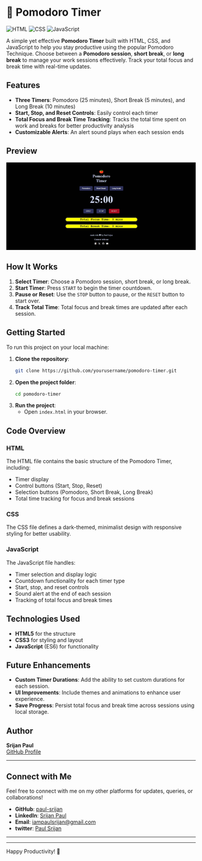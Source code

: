 
# 🍅 Pomodoro Timer

![HTML](https://img.shields.io/badge/HTML-5-orange?logo=html5)
![CSS](https://img.shields.io/badge/CSS-3-blue?logo=css3)
![JavaScript](https://img.shields.io/badge/JavaScript-ES6-yellow?logo=javascript)

A simple yet effective **Pomodoro Timer** built with HTML, CSS, and JavaScript to help you stay productive using the popular Pomodoro Technique. Choose between a **Pomodoro session**, **short break**, or **long break** to manage your work sessions effectively. Track your total focus and break time with real-time updates.

## Features

- **Three Timers**: Pomodoro (25 minutes), Short Break (5 minutes), and Long Break (10 minutes)
- **Start, Stop, and Reset Controls**: Easily control each timer
- **Total Focus and Break Time Tracking**: Tracks the total time spent on work and breaks for better productivity analysis
- **Customizable Alerts**: An alert sound plays when each session ends

## Preview

![Pomodoro Timer Preview](img/pomodoro-preview.jpg)

## How It Works

1. **Select Timer**: Choose a Pomodoro session, short break, or long break.
2. **Start Timer**: Press `START` to begin the timer countdown.
3. **Pause or Reset**: Use the `STOP` button to pause, or the `RESET` button to start over.
4. **Track Total Time**: Total focus and break times are updated after each session.

<!-- ## Project Structure

```plaintext
.
├── index.html    # HTML structure for the Pomodoro Timer
├── style.css     # Styling for the timer and controls
└── script.js     # JavaScript for timer functionality and tracking
``` -->

## Getting Started

To run this project on your local machine:

1. **Clone the repository**:
   ```bash
   git clone https://github.com/yourusername/pomodoro-timer.git
   ```
2. **Open the project folder**:
   ```bash
   cd pomodoro-timer
   ```
3. **Run the project**:
   - Open `index.html` in your browser.

## Code Overview

### HTML
The HTML file contains the basic structure of the Pomodoro Timer, including:
- Timer display
- Control buttons (Start, Stop, Reset)
- Selection buttons (Pomodoro, Short Break, Long Break)
- Total time tracking for focus and break sessions

### CSS
The CSS file defines a dark-themed, minimalist design with responsive styling for better usability.

### JavaScript
The JavaScript file handles:
- Timer selection and display logic
- Countdown functionality for each timer type
- Start, stop, and reset controls
- Sound alert at the end of each session
- Tracking of total focus and break times

## Technologies Used

- **HTML5** for the structure
- **CSS3** for styling and layout
- **JavaScript** (ES6) for functionality

## Future Enhancements

- **Custom Timer Durations**: Add the ability to set custom durations for each session.
- **UI Improvements**: Include themes and animations to enhance user experience.
- **Save Progress**: Persist total focus and break time across sessions using local storage.


## Author

**Srijan Paul**  
[GitHub Profile](https://github.com/paul-srijan)

---

## Connect with Me

Feel free to connect with me on my other platforms for updates, queries, or collaborations!


- **GitHub**: [paul-srijan](https://github.com/paul-srijan)
- **LinkedIn**: [Srijan Paul](https://www.linkedin.com/in/srijan-paul-547354260/)
- **Email**: iampaulsrijan@gmail.com
- **twitter**: [Paul Srijan](https://x.com/iampaulsrijan)

---

---

Happy Productivity! 🍅
```
